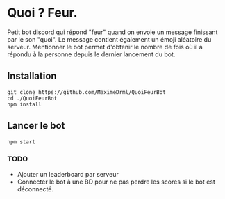 # Quoi ? Feur.
Petit bot discord qui répond "feur" quand on envoie un message finissant par le son "quoi". Le message contient également un émoji aléatoire du serveur.
Mentionner le bot permet d'obtenir le nombre de fois où il a répondu à la personne depuis le dernier lancement du bot.

## Installation
```
git clone https://github.com/MaximeDrml/QuoiFeurBot
cd ./QuoiFeurBot
npm install
```

## Lancer le bot
```
npm start
```

### TODO

- Ajouter un leaderboard par serveur
- Connecter le bot à une BD pour ne pas perdre les scores si le bot est déconnecté.